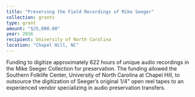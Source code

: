 ```yaml
---
title: "Preserving the Field Recordings of Mike Seeger"
collection: grants
type: grant
amount: "$25,000.00"
year: 2016
recipient: University of North Carolina
location: "Chapel Hill, NC"
---
```


Funding to digitize approximately 622 hours of unique audio recordings in the Mike Seeger Collection for preservation. The funding allowed the Southern Folklife Center, University of North Carolina at Chapel Hill, to outsource the digitization of Seeger’s original 1/4" open reel tapes to an experienced vendor specializing in audio preservation transfers.
